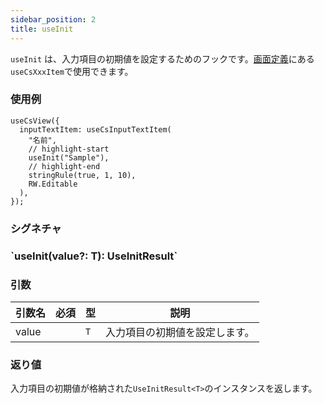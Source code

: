 ```yaml
---
sidebar_position: 2
title: useInit
---
```


`useInit` は、入力項目の初期値を設定するためのフックです。[画面定義](../../../category/画面定義)にある`useCsXxxItem`で使用できます。

### 使用例

```tsx
useCsView({
  inputTextItem: useCsInputTextItem(
    "名前",
    // highlight-start
    useInit("Sample"),
    // highlight-end
    stringRule(true, 1, 10),
    RW.Editable
  ),
});
```

### シグネチャ

<h3>`useInit<T>(value?: T): UseInitResult<T>`</h3>

### 引数

| 引数名 | 必須 | 型  | 説明                                                                  |
| ------ | ---- | --- | --------------------------------------------------------------------- |
| value  |      | `T` | 入力項目の初期値を設定します。|

### 返り値

入力項目の初期値が格納された`UseInitResult<T>`のインスタンスを返します。